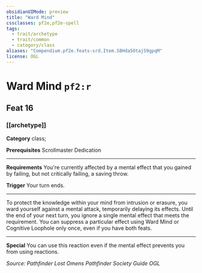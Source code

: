 ```yaml
---
obsidianUIMode: preview
title: "Ward Mind"
cssclasses: pf2e,pf2e-spell
tags:
  - trait/archetype
  - trait/common
  - category/class
aliases: "Compendium.pf2e.feats-srd.Item.S8Hda5OtajS9gpqM"
license: OGL
---
```

# Ward Mind `pf2:r`
## Feat 16
### [[archetype]]

**Category** class; 



**Prerequisites** Scrollmaster Dedication
* * *
**Requirements** You're currently affected by a mental effect that you gained by failing, but not critically failing, a saving throw.

**Trigger** Your turn ends.

* * *

To protect the knowledge within your mind from intrusion or erasure, you ward yourself against a mental attack, temporarily delaying its effects. Until the end of your next turn, you ignore a single mental effect that meets the requirement. You can suppress a particular effect using Ward Mind or Cognitive Loophole only once, even if you have both feats.

* * *

**Special** You can use this reaction even if the mental effect prevents you from using reactions.

*Source: Pathfinder Lost Omens Pathfinder Society Guide*
*OGL*